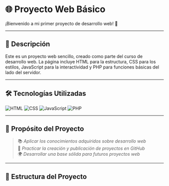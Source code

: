 # 🌐 Proyecto Web Básico

¡Bienvenido a mi primer proyecto de desarrollo web! 🚀

---

## 📌 Descripción

Este es un proyecto web sencillo, creado como parte del curso de desarrollo web. La página incluye HTML para la estructura, CSS para los estilos, JavaScript para la interactividad y PHP para funciones básicas del lado del servidor.

---

## 🛠️ Tecnologías Utilizadas

![HTML](https://img.shields.io/badge/HTML5-E34F26?style=for-the-badge&logo=html5&logoColor=white)
![CSS](https://img.shields.io/badge/CSS3-1572B6?style=for-the-badge&logo=css3&logoColor=white)
![JavaScript](https://img.shields.io/badge/JavaScript-F7DF1E?style=for-the-badge&logo=javascript&logoColor=black)
![PHP](https://img.shields.io/badge/PHP-777BB4?style=for-the-badge&logo=php&logoColor=white)

---

## 🎯 Propósito del Proyecto

> 📚 *Aplicar los conocimientos adquiridos sobre desarrollo web*  
> 🧪 *Practicar la creación y publicación de proyectos en GitHub*  
> 🌍 *Desarrollar una base sólida para futuros proyectos web*

---

## 📁 Estructura del Proyecto

